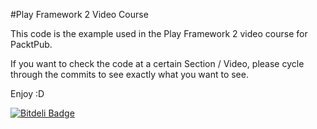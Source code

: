 #Play Framework 2 Video Course

This code is the example used in the Play Framework 2 video course for PacktPub.

If you want to check the code at a certain Section / Video, please cycle through the commits to see exactly what you want to see.

Enjoy :D


[![Bitdeli Badge](https://d2weczhvl823v0.cloudfront.net/mgonto/play-framework-2-video-course/trend.png)](https://bitdeli.com/free "Bitdeli Badge")

